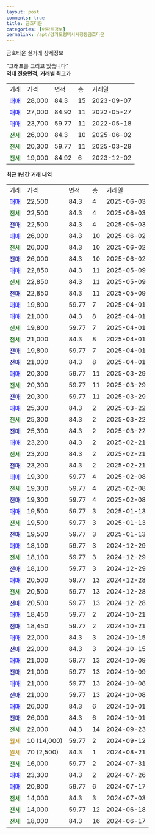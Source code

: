 ```yaml
---
layout: post
comments: true
title: 금호타운
categories: [아파트정보]
permalink: /apt/경기도평택시서정동금호타운
---
```


금호타운 실거래 상세정보

<script type="text/javascript">
  google.charts.load('current', {'packages':['line', 'corechart']});
  google.charts.setOnLoadCallback(drawChart);

  function drawChart() {
    var data = new google.visualization.DataTable();
    data.addColumn('date', '거래일');
    data.addColumn('number', "매매");
    data.addColumn('number', "전세");
    data.addColumn('number', "전매");

    data.addRows([[new Date(Date.parse("2025-06-03")), 22500, null, null], [new Date(Date.parse("2025-06-03")), null, 22500, null], [new Date(Date.parse("2025-06-03")), null, null, 22500], [new Date(Date.parse("2025-06-02")), 26000, null, null], [new Date(Date.parse("2025-06-02")), null, 26000, null], [new Date(Date.parse("2025-06-02")), null, null, 26000], [new Date(Date.parse("2025-05-09")), 22850, null, null], [new Date(Date.parse("2025-05-09")), null, 22850, null], [new Date(Date.parse("2025-05-09")), null, null, 22850], [new Date(Date.parse("2025-04-01")), 19800, null, null], [new Date(Date.parse("2025-04-01")), 21000, null, null], [new Date(Date.parse("2025-04-01")), null, 19800, null], [new Date(Date.parse("2025-04-01")), null, 21000, null], [new Date(Date.parse("2025-04-01")), null, null, 19800], [new Date(Date.parse("2025-04-01")), null, null, 21000], [new Date(Date.parse("2025-03-29")), 20300, null, null], [new Date(Date.parse("2025-03-29")), null, 20300, null], [new Date(Date.parse("2025-03-29")), null, null, 20300], [new Date(Date.parse("2025-03-22")), 25300, null, null], [new Date(Date.parse("2025-03-22")), null, 25300, null], [new Date(Date.parse("2025-03-22")), null, null, 25300], [new Date(Date.parse("2025-02-21")), 23200, null, null], [new Date(Date.parse("2025-02-21")), null, 23200, null], [new Date(Date.parse("2025-02-21")), null, null, 23200], [new Date(Date.parse("2025-02-08")), 19300, null, null], [new Date(Date.parse("2025-02-08")), null, 19300, null], [new Date(Date.parse("2025-02-08")), null, null, 19300], [new Date(Date.parse("2025-01-13")), 19500, null, null], [new Date(Date.parse("2025-01-13")), null, 19500, null], [new Date(Date.parse("2025-01-13")), null, null, 19500], [new Date(Date.parse("2024-12-29")), 18100, null, null], [new Date(Date.parse("2024-12-29")), null, 18100, null], [new Date(Date.parse("2024-12-29")), null, null, 18100], [new Date(Date.parse("2024-12-28")), 20500, null, null], [new Date(Date.parse("2024-12-28")), null, 20500, null], [new Date(Date.parse("2024-12-28")), null, null, 20500], [new Date(Date.parse("2024-10-21")), 18450, null, null], [new Date(Date.parse("2024-10-21")), null, null, 18450], [new Date(Date.parse("2024-10-15")), 22000, null, null], [new Date(Date.parse("2024-10-15")), null, null, 22000], [new Date(Date.parse("2024-10-09")), 21000, null, null], [new Date(Date.parse("2024-10-09")), null, null, 21000], [new Date(Date.parse("2024-10-08")), 21000, null, null], [new Date(Date.parse("2024-10-08")), null, null, 21000], [new Date(Date.parse("2024-10-01")), 26000, null, null], [new Date(Date.parse("2024-10-01")), null, null, 26000], [new Date(Date.parse("2024-09-23")), null, 22000, null], [new Date(Date.parse("2024-09-12")), null, null, null], [new Date(Date.parse("2024-08-21")), null, null, null], [new Date(Date.parse("2024-07-31")), null, 16000, null], [new Date(Date.parse("2024-07-26")), 23300, null, null], [new Date(Date.parse("2024-07-17")), 20800, null, null], [new Date(Date.parse("2024-07-03")), null, 14000, null], [new Date(Date.parse("2024-06-18")), null, 14000, null], [new Date(Date.parse("2024-06-17")), null, 18000, null]]);

    var options = {
      hAxis: {
        format: 'yyyy/MM/dd'
      },    
      lineWidth: 0,
      pointsVisible: true,    
      title: '최근 1년간 유형별 실거래가 분포',
      legend: { position: 'bottom' }
    };

    var formatter = new google.visualization.NumberFormat({pattern:'###,###'} );
    formatter.format(data, 1);
    formatter.format(data, 2);
    
    setTimeout(function() {
        var chart = new google.visualization.LineChart(document.getElementById('columnchart_material'));
        chart.draw(data, (options));
        document.getElementById('loading').style.display = 'none';
    }, 200);
  }
</script>


<div id="loading" style="z-index:20; display: block; margin-left: 0px">"그래프를 그리고 있습니다"</div>
<div id="columnchart_material" style="width: 95%; margin-left: 0px; display: block"></div>
<!-- contents start -->
<b>역대 전용면적, 거래별 최고가</b>
<table class="sortable">
    <tr>
      <td>거래</td>
      <td>가격</td>
      <td>면적</td>
      <td>층</td>
      <td>거래일</td>
    </tr>
        <tr>
          <td><a style="color: blue">매매</a></td>
          <td>28,000</td>
          <td>84.3</td>
          <td>15</td>
          <td>2023-09-07</td>
        </tr>            <tr>
          <td><a style="color: blue">매매</a></td>
          <td>27,000</td>
          <td>84.92</td>
          <td>11</td>
          <td>2022-05-27</td>
        </tr>            <tr>
          <td><a style="color: blue">매매</a></td>
          <td>23,700</td>
          <td>59.77</td>
          <td>11</td>
          <td>2022-05-18</td>
        </tr>        
        <tr>
              <td><a style="color: darkgreen">전세</a></td>
              <td>26,000</td>
              <td>84.3</td>
              <td>10</td>
              <td>2025-06-02</td>
            </tr>            <tr>
              <td><a style="color: darkgreen">전세</a></td>
              <td>20,300</td>
              <td>59.77</td>
              <td>11</td>
              <td>2025-03-29</td>
            </tr>            <tr>
              <td><a style="color: darkgreen">전세</a></td>
              <td>19,000</td>
              <td>84.92</td>
              <td>6</td>
              <td>2023-12-02</td>
            </tr>        
    
</table>

<b>최근 1년간 거래 내역</b>

<table class="sortable">
    <tr>
      <td>거래</td>
      <td>가격</td>
      <td>면적</td>
      <td>층</td>
      <td>거래일</td>
    </tr>
    <tr>
      <td><a style="color: blue">매매</a></td>
      <td>22,500</td>
      <td>84.3</td>
      <td>4</td>
      <td>2025-06-03</td>
    </tr>          <tr>
      <td><a style="color: darkgreen">전세</a></td>
      <td>22,500</td>
      <td>84.3</td>
      <td>4</td>
      <td>2025-06-03</td>
    </tr>          <tr>
      <td><a style="color: darkblue">전매</a></td>
      <td>22,500</td>
      <td>84.3</td>
      <td>4</td>
      <td>2025-06-03</td>
    </tr>          <tr>
      <td><a style="color: blue">매매</a></td>
      <td>26,000</td>
      <td>84.3</td>
      <td>10</td>
      <td>2025-06-02</td>
    </tr>          <tr>
      <td><a style="color: darkgreen">전세</a></td>
      <td>26,000</td>
      <td>84.3</td>
      <td>10</td>
      <td>2025-06-02</td>
    </tr>          <tr>
      <td><a style="color: darkblue">전매</a></td>
      <td>26,000</td>
      <td>84.3</td>
      <td>10</td>
      <td>2025-06-02</td>
    </tr>          <tr>
      <td><a style="color: blue">매매</a></td>
      <td>22,850</td>
      <td>84.3</td>
      <td>11</td>
      <td>2025-05-09</td>
    </tr>          <tr>
      <td><a style="color: darkgreen">전세</a></td>
      <td>22,850</td>
      <td>84.3</td>
      <td>11</td>
      <td>2025-05-09</td>
    </tr>          <tr>
      <td><a style="color: darkblue">전매</a></td>
      <td>22,850</td>
      <td>84.3</td>
      <td>11</td>
      <td>2025-05-09</td>
    </tr>          <tr>
      <td><a style="color: blue">매매</a></td>
      <td>19,800</td>
      <td>59.77</td>
      <td>7</td>
      <td>2025-04-01</td>
    </tr>          <tr>
      <td><a style="color: blue">매매</a></td>
      <td>21,000</td>
      <td>84.3</td>
      <td>8</td>
      <td>2025-04-01</td>
    </tr>          <tr>
      <td><a style="color: darkgreen">전세</a></td>
      <td>19,800</td>
      <td>59.77</td>
      <td>7</td>
      <td>2025-04-01</td>
    </tr>          <tr>
      <td><a style="color: darkgreen">전세</a></td>
      <td>21,000</td>
      <td>84.3</td>
      <td>8</td>
      <td>2025-04-01</td>
    </tr>          <tr>
      <td><a style="color: darkblue">전매</a></td>
      <td>19,800</td>
      <td>59.77</td>
      <td>7</td>
      <td>2025-04-01</td>
    </tr>          <tr>
      <td><a style="color: darkblue">전매</a></td>
      <td>21,000</td>
      <td>84.3</td>
      <td>8</td>
      <td>2025-04-01</td>
    </tr>          <tr>
      <td><a style="color: blue">매매</a></td>
      <td>20,300</td>
      <td>59.77</td>
      <td>11</td>
      <td>2025-03-29</td>
    </tr>          <tr>
      <td><a style="color: darkgreen">전세</a></td>
      <td>20,300</td>
      <td>59.77</td>
      <td>11</td>
      <td>2025-03-29</td>
    </tr>          <tr>
      <td><a style="color: darkblue">전매</a></td>
      <td>20,300</td>
      <td>59.77</td>
      <td>11</td>
      <td>2025-03-29</td>
    </tr>          <tr>
      <td><a style="color: blue">매매</a></td>
      <td>25,300</td>
      <td>84.3</td>
      <td>2</td>
      <td>2025-03-22</td>
    </tr>          <tr>
      <td><a style="color: darkgreen">전세</a></td>
      <td>25,300</td>
      <td>84.3</td>
      <td>2</td>
      <td>2025-03-22</td>
    </tr>          <tr>
      <td><a style="color: darkblue">전매</a></td>
      <td>25,300</td>
      <td>84.3</td>
      <td>2</td>
      <td>2025-03-22</td>
    </tr>          <tr>
      <td><a style="color: blue">매매</a></td>
      <td>23,200</td>
      <td>84.3</td>
      <td>2</td>
      <td>2025-02-21</td>
    </tr>          <tr>
      <td><a style="color: darkgreen">전세</a></td>
      <td>23,200</td>
      <td>84.3</td>
      <td>2</td>
      <td>2025-02-21</td>
    </tr>          <tr>
      <td><a style="color: darkblue">전매</a></td>
      <td>23,200</td>
      <td>84.3</td>
      <td>2</td>
      <td>2025-02-21</td>
    </tr>          <tr>
      <td><a style="color: blue">매매</a></td>
      <td>19,300</td>
      <td>59.77</td>
      <td>4</td>
      <td>2025-02-08</td>
    </tr>          <tr>
      <td><a style="color: darkgreen">전세</a></td>
      <td>19,300</td>
      <td>59.77</td>
      <td>4</td>
      <td>2025-02-08</td>
    </tr>          <tr>
      <td><a style="color: darkblue">전매</a></td>
      <td>19,300</td>
      <td>59.77</td>
      <td>4</td>
      <td>2025-02-08</td>
    </tr>          <tr>
      <td><a style="color: blue">매매</a></td>
      <td>19,500</td>
      <td>59.77</td>
      <td>3</td>
      <td>2025-01-13</td>
    </tr>          <tr>
      <td><a style="color: darkgreen">전세</a></td>
      <td>19,500</td>
      <td>59.77</td>
      <td>3</td>
      <td>2025-01-13</td>
    </tr>          <tr>
      <td><a style="color: darkblue">전매</a></td>
      <td>19,500</td>
      <td>59.77</td>
      <td>3</td>
      <td>2025-01-13</td>
    </tr>          <tr>
      <td><a style="color: blue">매매</a></td>
      <td>18,100</td>
      <td>59.77</td>
      <td>3</td>
      <td>2024-12-29</td>
    </tr>          <tr>
      <td><a style="color: darkgreen">전세</a></td>
      <td>18,100</td>
      <td>59.77</td>
      <td>3</td>
      <td>2024-12-29</td>
    </tr>          <tr>
      <td><a style="color: darkblue">전매</a></td>
      <td>18,100</td>
      <td>59.77</td>
      <td>3</td>
      <td>2024-12-29</td>
    </tr>          <tr>
      <td><a style="color: blue">매매</a></td>
      <td>20,500</td>
      <td>59.77</td>
      <td>13</td>
      <td>2024-12-28</td>
    </tr>          <tr>
      <td><a style="color: darkgreen">전세</a></td>
      <td>20,500</td>
      <td>59.77</td>
      <td>13</td>
      <td>2024-12-28</td>
    </tr>          <tr>
      <td><a style="color: darkblue">전매</a></td>
      <td>20,500</td>
      <td>59.77</td>
      <td>13</td>
      <td>2024-12-28</td>
    </tr>          <tr>
      <td><a style="color: blue">매매</a></td>
      <td>18,450</td>
      <td>59.77</td>
      <td>2</td>
      <td>2024-10-21</td>
    </tr>          <tr>
      <td><a style="color: darkblue">전매</a></td>
      <td>18,450</td>
      <td>59.77</td>
      <td>2</td>
      <td>2024-10-21</td>
    </tr>          <tr>
      <td><a style="color: blue">매매</a></td>
      <td>22,000</td>
      <td>84.3</td>
      <td>3</td>
      <td>2024-10-15</td>
    </tr>          <tr>
      <td><a style="color: darkblue">전매</a></td>
      <td>22,000</td>
      <td>84.3</td>
      <td>3</td>
      <td>2024-10-15</td>
    </tr>          <tr>
      <td><a style="color: blue">매매</a></td>
      <td>21,000</td>
      <td>59.77</td>
      <td>13</td>
      <td>2024-10-09</td>
    </tr>          <tr>
      <td><a style="color: darkblue">전매</a></td>
      <td>21,000</td>
      <td>59.77</td>
      <td>13</td>
      <td>2024-10-09</td>
    </tr>          <tr>
      <td><a style="color: blue">매매</a></td>
      <td>21,000</td>
      <td>59.77</td>
      <td>13</td>
      <td>2024-10-08</td>
    </tr>          <tr>
      <td><a style="color: darkblue">전매</a></td>
      <td>21,000</td>
      <td>59.77</td>
      <td>13</td>
      <td>2024-10-08</td>
    </tr>          <tr>
      <td><a style="color: blue">매매</a></td>
      <td>26,000</td>
      <td>84.3</td>
      <td>6</td>
      <td>2024-10-01</td>
    </tr>          <tr>
      <td><a style="color: darkblue">전매</a></td>
      <td>26,000</td>
      <td>84.3</td>
      <td>6</td>
      <td>2024-10-01</td>
    </tr>          <tr>
      <td><a style="color: darkgreen">전세</a></td>
      <td>22,000</td>
      <td>84.3</td>
      <td>14</td>
      <td>2024-09-23</td>
    </tr>          <tr>
      <td><a style="color: darkgoldenrod">월세</a></td>
      <td>10 (14,000)</td>
      <td>59.77</td>
      <td>2</td>
      <td>2024-09-12</td>
    </tr>          <tr>
      <td><a style="color: darkgoldenrod">월세</a></td>
      <td>70 (2,500)</td>
      <td>84.3</td>
      <td>1</td>
      <td>2024-08-21</td>
    </tr>          <tr>
      <td><a style="color: darkgreen">전세</a></td>
      <td>16,000</td>
      <td>59.77</td>
      <td>2</td>
      <td>2024-07-31</td>
    </tr>          <tr>
      <td><a style="color: blue">매매</a></td>
      <td>23,300</td>
      <td>84.3</td>
      <td>2</td>
      <td>2024-07-26</td>
    </tr>          <tr>
      <td><a style="color: blue">매매</a></td>
      <td>20,800</td>
      <td>59.77</td>
      <td>6</td>
      <td>2024-07-17</td>
    </tr>          <tr>
      <td><a style="color: darkgreen">전세</a></td>
      <td>14,000</td>
      <td>84.3</td>
      <td>3</td>
      <td>2024-07-03</td>
    </tr>          <tr>
      <td><a style="color: darkgreen">전세</a></td>
      <td>14,000</td>
      <td>59.77</td>
      <td>12</td>
      <td>2024-06-18</td>
    </tr>          <tr>
      <td><a style="color: darkgreen">전세</a></td>
      <td>18,000</td>
      <td>84.3</td>
      <td>16</td>
      <td>2024-06-17</td>
    </tr>      </table>
<!-- contents end -->    


